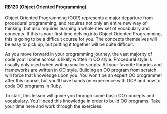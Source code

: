 #### RB120 (Object Oriented Programming)

Object Oriented Programming (OOP) represents a major departure from procedural programming, and requires not only an entire new way of thinking, but also requires learning a whole new set of vocabulary and concepts. If this is your first time delving into Object Oriented Programming, this is going to be a difficult course for you. The concepts themselves will be easy to pick up, but putting it together will be quite difficult.

As you move forward in your programming journey, the vast majority of code you'll come across is likely written in OO style. Procedural style is usually only used when writing smaller scripts. All your favorite libraries and frameworks are written in OO style. Building an OO program from scratch will force that knowledge upon you. You won't be an expert OO programmer after this course, but you'll have hands on experience with OOP and how to code OO programs in Ruby.

To start, this lesson will guide you through some basic OO concepts and vocabulary. You'll need this knowledge in order to build OO programs. Take your time here and work through the exercises.
